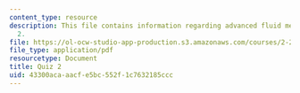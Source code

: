 ```yaml
---
content_type: resource
description: This file contains information regarding advanced fluid mechanics, quiz
  2.
file: https://ol-ocw-studio-app-production.s3.amazonaws.com/courses/2-25-advanced-fluid-mechanics-fall-2013/43300acaaacfe5bc552f1c7632185ccc_MIT2_25F13_Quiz2.pdf
file_type: application/pdf
resourcetype: Document
title: Quiz 2
uid: 43300aca-aacf-e5bc-552f-1c7632185ccc
---
```

